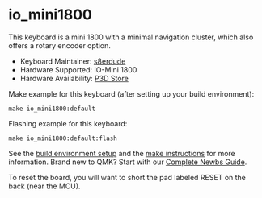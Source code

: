 # io_mini1800

This keyboard is a mini 1800 with a minimal navigation cluster, which also offers a rotary encoder option.

* Keyboard Maintainer: [s8erdude](https://github.com/jpuerto96)
* Hardware Supported: IO-Mini 1800
* Hardware Availability: [P3D Store](https://p3dstore.com/)

Make example for this keyboard (after setting up your build environment):

    make io_mini1800:default

Flashing example for this keyboard:

    make io_mini1800:default:flash

See the [build environment setup](https://docs.qmk.fm/#/getting_started_build_tools) and the [make instructions](https://docs.qmk.fm/#/getting_started_make_guide) for more information. Brand new to QMK? Start with our [Complete Newbs Guide](https://docs.qmk.fm/#/newbs).

To reset the board, you will want to short the pad labeled RESET on the back (near the MCU).
